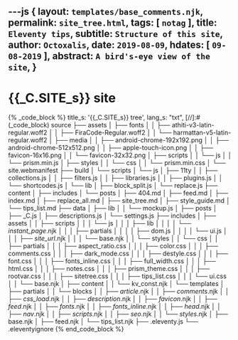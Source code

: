 ---js
{
  layout:    `templates/base_comments.njk`,
  permalink: `site_tree.html`,
  tags:      [ `notag` ],
  title:     `Eleventy tips`,
  subtitle:  `Structure of this site`,
  author:    `Octoxalis`,
  date:      `2019-08-09`,
  hdates:     [ `09-08-2019` ],
  abstract:  `A bird's-eye view of the site`,
  }
---
[comment]: # (======== Post ========)
# {{_C.SITE_s}} site

{% _code_block %}
    title_s: '{{_C.SITE_s}} tree',
    lang_s: "txt",
[//]:#(_code_block)
source
├── assets
│   ├── fonts
│   │   ├── athiti-v3-latin-regular.woff2
│   │   ├── FiraCode-Regular.woff2
│   │   └── harmattan-v5-latin-regular.woff2
│   ├── media
│   │   ├── android-chrome-192x192.png
│   │   ├── android-chrome-512x512.png
│   │   ├── apple-touch-icon.png
│   │   ├── favicon-16x16.png
│   │   └── favicon-32x32.png
│   ├── scripts
│   │   └── js
│   │       └── prism.min.js
│   ├── styles
│   │   └── css
│   │       └── prism.min.css
│   └── site.webmanifest
├── build
│   └── scripts
│       └── js
│           ├── 11ty
│           │   ├── collections.js
│           │   ├── filters.js
│           │   ├── libraries.js
│           │   ├── plugins.js
│           │   └── shortcodes.js
│           └── lib
│               ├── block_split.js
│               └── replace.js
├── content
│   ├── includes
│   └── posts
│       ├── 404.md
│       ├── feed.md
│       ├── index.md
│       ├── replace_all.md
│       ├── site_tree.md
│       ├── style_guide.md
│       └── tips_list.md
├── data
│   ├── lib
│   │   └── mockup.js
│   ├── posts
│   ├── _C.js
│   ├── descriptions.js
│   └── settings.js
├── includes
│   ├── assets
│   │   ├── scripts
│   │   │   └── js
│   │   │       ├── lib
│   │   │       │   └── _instant_page_.njk
│   │   │       ├── partials
│   │   │       │   ├── dom.js
│   │   │       │   └── ui.js
│   │   │       ├── _site_url_.njk
│   │   │       └── base.njk
│   │   └── styles
│   │       └── css
│   │           ├── partials
│   │           │   ├── aspect_ratio.css
│   │           │   ├── color.css
│   │           │   ├── comments.css
│   │           │   ├── dark_mode.css
│   │           │   ├── destyle.css
│   │           │   ├── font.css
│   │           │   ├── fonts_inline.css
│   │           │   ├── full_width.css
│   │           │   ├── html.css
│   │           │   ├── notes.css
│   │           │   ├── prism_theme.css
│   │           │   ├── rootvar.css
│   │           │   ├── sitetree.css
│   │           │   ├── tips_list.css
│   │           │   └── ui.css
│   │           └── base.njk
│   ├── content
│   │   └── kv_const.njk
│   └── templates
│       ├── partials
│       │   └── blocks
│       │       ├── _article_.njk
│       │       ├── _comments_.njk
│       │       ├── _css_load_.njk
│       │       ├── _description_.njk
│       │       ├── _favicon_.njk
│       │       ├── _feed_.njk
│       │       ├── _fonts_.njk
│       │       ├── _fonts_inline_.njk
│       │       ├── _head_.njk
│       │       ├── _nav_.njk
│       │       ├── _scripts_.njk
│       │       ├── _seo_.njk
│       │       └── _styles_.njk
│       ├── base.njk
│       ├── feed.njk
│       └── tips_list.njk
├── .eleventy.js
└── .eleventyignore
{% end_code_block %}

[comment]: # (======== Links ========)

[11ty]: https://11ty.io
